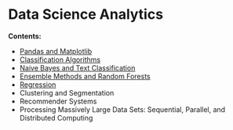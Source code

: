 # Data Science Analytics

**Contents:**

- [Pandas and Matplotlib](https://github.com/um-perez-alvaro/Data-Science-Practice/tree/master/Pandas%20and%20Matplotlib)
- [Classification Algorithms](https://github.com/um-perez-alvaro/Data-Science-Practice/tree/master/Classification)
- [Naive Bayes and Text Classification](https://github.com/um-perez-alvaro/Data-Science-Practice/tree/master/Text%20Classification)
- [Ensemble Methods and Random Forests](https://github.com/um-perez-alvaro/Data-Science-Practice/tree/master/Ensemble%20Methods)
- [Regression](https://github.com/um-perez-alvaro/Data-Science-Practice/tree/master/Regression)
- Clustering and Segmentation
- Recommender Systems
- Processing Massively Large Data Sets: Sequential, Parallel, and Distributed Computing
